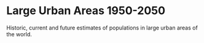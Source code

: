 # Large Urban Areas 1950-2050

Historic, current and future estimates of populations in large urban areas of the world.

